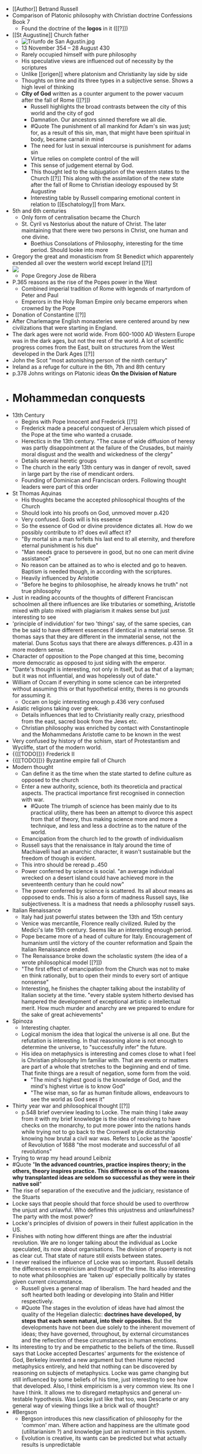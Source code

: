 - [[Author]] Betrand Russell
- Comparison of Platonic philosophy with Christian doctrine Confessions Book 7
    - Found the doctrine of the __logos__ in it ([[?]])
- [[St Augustine]] Church father
    - ![Triunfo de San
      Agustín.jpg](https://upload.wikimedia.org/wikipedia/commons/thumb/6/69/Triunfo_de_San_Agust%C3%ADn.jpg/220px-Triunfo_de_San_Agust%C3%ADn.jpg)
    - 13 November 354 – 28 August 430
    - Rarely occupied himself with pure philosophy
    - His speculative views are influenced out of necessity by the scriptures
    - Unlike [[origen]] where platonism and Christianity lay side by side
    -  Thoughts on time and its three types in a subjective sense. Shows a high level of thinking
    - __CIty of God__ written as a counter argument to the power vacuum after the fall of Rome
      ([[?]])
        - Russell highlights the broad contrasts between the city of this world and the city of god
        - Damnation. Our ancestors sinned therefore we all die.
        - #Quote The punishment of all mankind for Adam's sin was just; for, as a result of this
          sin, man, that might have been spiritual in body, became carnal in mind
        - The need for lust in sexual intercourse is punishment for adams sin
        - Virtue relies on complete control of the will
        - This sense of judgement eternal by God.
        - This thought led to the subjugation of the western states to the Church [[?]] This along
          with the assimilation of the new state after the fall of Rome to Christian ideology
          espoused by St Augustine
        - Interesting table by Russell comparing emotional content in relation to [[Eschatology]]
          from Marx.
- 5th and 6th centuries
    - Only form of centralisation became the Church
    - St. Cyril vs Nestorius about the nature of Christ. The later maintaining that there were two
      persons in Christ, one human and one divine.
        - Boethius Consolations of Philosophy, interesting for the time period.  Should looke into
          more
- Gregory the great and monasticism from St Benedict which apparentely extended all over the western
  world except Ireland [[?]]
- ![](https://upload.wikimedia.org/wikipedia/commons/0/07/Gregorythegreat.jpg)
    - Pope Gregory Jose de Ribera
- P.365 reasons as the rise of the Popes power in the West
    - Combined imperial tradition of Rome with legends of martyrdom of Peter and Paul
    - Emperors in the Holy Roman Empire only became emperors when crowned by the Pope
- Donation of Constantine [[?]]
- After Charlemagne English monasteries were centered around by new civilizations that were starting
  in England.
- The dark ages were not world wide. From 600-1000 AD Western Europe was in the dark ages, but not
  the rest of the world. A lot of scientific progress comes from the East, built on structures from
  the West developed in the Dark Ages [[?]]
- John the Scot "most astonishing person of the ninth century"
- Ireland as a refuge for culture in the 6th, 7th and 8th century
- p.378 Johns writings on Platonic ideas __On the Division of Nature__
- # Mohammedan conquests
- 13th Century
    - Begins with Pope Innocent and Frederick [[?]]
    - Frederick made a peaceful conquest of Jerusalem which pissed of the Pope at the time who
      wanted a crusade.
    - Herectics in the 13th century. "The cause of wide diffusion of heresy was partly
      disappointment at the failure of the Crusades, but mainly moral disgust and the wealth and
      wickedness of the clergy"
    - Details several heretic groups
    - The church in the early 13th century was in danger of revolt, saved in large part by the rise
      of mendicant orders.
    - Founding of Dominican and Franciscan orders. Following thought leaders were part of this order
- St Thomas Aquinas
    - His thoughts became the accepted philosophical thoughts of the Church
    - Should look into his proofs on God, unmoved mover p.420
    - Very confused. Gods will is his essence
    - So the essence of God or divine providence dictates all. How do we possibly contribute to it?
      does evil affect it?
    - "By mortal sin a man forfeits his last end to all eternity, and therefore eternal punishment
      is his due"
    - "Man needs grace to persevere in good, but no one can merit divine assistance"
    - No reason can be attained as to who is elected and go to heaven. Baptism is needed though, in
      according with the scriptures.
    - Heavily influenced by Aristotle
    - "Before he begins to philosophise, he already knows he truth" not true philosophy
- Just in reading accounts of the thoughts of different Franciscan schoolmen all there influences
  are like tributaries or something, Aristotle mixed with plato mixed with plagiarism it makes sense
  but just interesting to see
- 'principle of individution' for two 'things' say, of the same species, can the be said to have
  different essences if identical in a material sense. St thomas says that they are different in the
  immaterial sense, not the material. Duns Scotus says that there are always differences. p.431 in a
  more modern sense.
- Character of opposition to the Pope changed at this time, becoming more democratic as opposed to
  just siding with the emperor.
- "Dante's thought is interesting, not only in itself, but as that of a layman; but it was not
  influential, and was hopelessly out of date."
- William of Occam if everything in some science can be interpreted without assuming this or that
  hypothetical entity, theres is no grounds for assuming it.
    - Occam on logic interesting enough p.436 very confused
- Asiatic religions taking over greek.
    - Details influences that led to Christianity really crazy, priesthood from the east, sacred
      book from the Jews etc.
    - Christian philosophy was enriched by contact with Constantinople and the Mohammedans Aristotle
      came to be known in the west
- Very confused by history of the schism, start of Protestantism and Wycliffe, start of the modern
  world.
- {{[[TODO]]}} Frederick II
- {{[[TODO]]}}  Byzantine empire fall of Church
- Modern thought
    - Can define it as the time when the state started to define culture as opposed to the church
    - Enter a new authority, science, both its theoreticla and practical aspects. The practical
      importance first recognised in connection with war.
        -  #Quote The triumph of science has been mainly due to its practical utility, there has
           been an attempt to divorce this aspect from that of theory, thus making science more and
           more a technique, and less and less a doctrine as to the nature of the world.
    - Emancipation from the church led to the growth of individualism
    - Russell says that the renaissance in Italy around the time of Machiavelli had an anarchic
      character, it wasn't sustainable but the freedom of though is evident.
    - This intro should be reread p..450
    - Power conferred by science is social. "an average individual wrecked on a desert island could
      have achieved more in the seventeenth century than he could now"
    - The power conferred by science is scattered. Its all about means as opposed to ends. This is
      also a form of madness Russell says, like subjectiveness. It is a madness that needs a
      philosophy russell says.
- Italian Renaissance
    - Italy had just powerful states between the 13th and 15th century
    - Venice was mercantile, Florence really civilized. Ruled by the Medici's late 15th century.
      Seems like an interesting enough period.
    - Pope became more of a head of culture for Italy. Encouragement of humanism until the victory
      of the counter reformation and Spain the Italian Renaissance ended.
    - The Renaissance broke down the scholastic system (the idea of a wrote philosophical model
      [[?]])
    - "The first effect of emancipation from the Church was not to make en think rationally, but to
      open their minds to every sort of antique nonsense"
    - Interesting, he finishes the chapter talking about the instability of Italian society at the
      time. "every stable system hitherto devised has hampered the development of exceptional
      artistic o intellectual merit. How much murder and anarchy are we prepared to endure for the
      sake of great achievements"
- Spinoza
    - Interesting chapter.
    - Logical monism the idea that logical the universe is all one. But the refutation is
      interesting. In that reasoning alone is not enough to determine the universe, to "successfully
      infer" the future.
    - His idea on metaphysics is interesting and comes close to what I feel is Christian philosophy
      Im familiar with. That are events or matters are part of a whole that stretches to the
      beginning and end of time. That finite things are a result of negation, some form from the
      void.
        - "The mind's highest good is the knowledge of God, and the mind's highest virtue is to know
          God"
        - "The wise man, so far as human finitude allows, endeavours to see the world as God sees
          it"
- Thirty year war and philosophical thought [[?]]
    - p.548 brief overview leading to Locke. The main thing I take away from it with my brief
      knowledge is the idea of resolving to have checks on the monarchy, to put more power into the
      nations hands while trying not to go back to the Cromwell style dictatorship knowing how
      brutal a civil war was. Refers to Locke as the 'apostle' of Revolution of 1688 "the most
      moderate and successful of all revolutions"
- Trying to wrap my head around Leibniz
- #Quote "__In the advanced countries, practice inspires theory; in the others, theory inspires
  practice. This difference is on of the reasons why transplanted ideas are seldom so successful as
  they were in their native soil__"
- The rise of separation of the executive and the judiciary, resistance of the Stuarts
- Locke says that people should that force should be used to overthrow the unjust and unlawful. Who
  defines this unjustness and unlawfulness? The party with the most power?
- Locke's principles of division of powers in their fullest application in the US.
- Finishes with noting how different things are after the industrial revolution. We are no longer
  talking about the individual as Locke speculated, its now about organisations. The division of
  property is not as clear cut. That state of nature still exists between states.
- I never realised the influence of Locke was so important. Russell details the differences in
  empiricism and thought of the time. Its also interesting to note what philosophies are 'taken up'
  especially politically by states given current circumstance.
    - Russell gives a general map of liberalism. The hard headed and the soft hearted both leading
      or developing into Stalin and Hitler respectively.
    - #Quote The stages in the evolution of ideas have had almost the quality of the Hegelian
      dialectic: **doctrines have developed, by steps that each seem natural, into their
      opposites.** But the developments have not been due solely to the inherent movement of ideas;
      they have governed, throughout, by external circumstances and the reflection of these
      circumstances in human emotions.
- Its interesting to try and be empathetic to the beliefs of the time. Russell says that Locke
  accepted Descartes' arguments for the existence of God, Berkeley invented a new argument but then
  Hume rejected metaphysics entirely, and held that nothing can be discovered by reasoning on
  subjects of metaphysics. Locke was game changing but still influenced by some beliefs of his time,
  just interesting to see how that developed. Also, I think empiricism is a very common view. Its
  one I have I think. It allows me to disregard metaphysics and general un-testable hypothesis. Was
  Locke just like that too, was Descarte or any general way of viewing things like a brick wall of
  thought?
- #Bergson
    - Bergson introduces this new classification of philosophy for the 'common' man. Where action
      and happiness are the ultimate good (utilitarianism ?) and knowledge just an instrument in
      this system.
    - Evolution is creative, its wants can be predicted but what actually results is unpredictable
